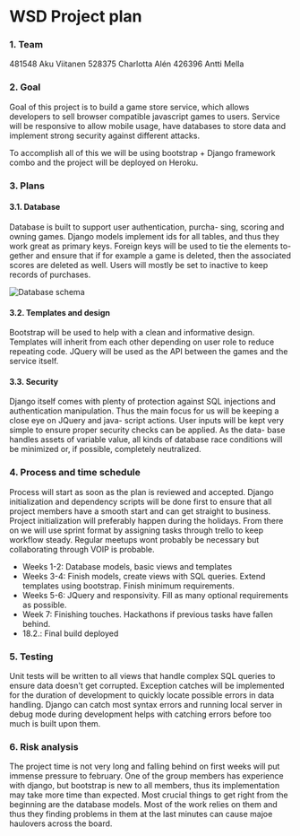 WSD Project plan
================

### 1. Team ###
481548 Aku Viitanen 
528375 Charlotta Alén 
426396 Antti Mella 

### 2. Goal ###
Goal of this project is to build a game store service, 
which allows developers to sell browser compatible 
javascript games to users. Service will be responsive 
to allow mobile usage, have databases to store data 
and implement strong security against different attacks.

To accomplish all of this we will be using bootstrap + 
Django framework combo and the project will be deployed 
on Heroku.

### 3. Plans ###

#### 3.1. Database ####
Database is built to support user authentication, purcha- 
sing, scoring and owning games. Django models implement 
ids for all tables, and thus they work great as primary 
keys. Foreign keys will be used to tie the elements to- 
gether and ensure that if for example a game is deleted, 
then the associated scores are deleted as well. Users 
will mostly be set to inactive to keep records of purchases.

![Database schema](https://git.niksula.hut.fi/viitana3/wsd2016-project/raw/master/doc/wsd.png "Database schema")

#### 3.2. Templates and design ####
Bootstrap will be used to help with a clean and informative 
design. Templates will inherit from each other depending 
on user role to reduce repeating code. JQuery will be used 
as the API between the games and the service itself.

#### 3.3. Security ####
Django itself comes with plenty of protection against SQL 
injections and authentication manipulation. Thus the main 
focus for us will be keeping a close eye on JQuery and java- 
script actions. User inputs will be kept very simple to 
ensure proper security checks can be applied. As the data- 
base handles assets of variable value, all kinds of database 
race conditions will be minimized or, if possible, completely 
neutralized.

### 4. Process and time schedule ###
Process will start as soon as the plan is reviewed and 
accepted. Django initialization and dependency scripts 
will be done first to ensure that all project members have 
a smooth start and can get straight to business. Project 
initialization will preferably happen during the holidays. 
From there on we will use sprint format by assigning tasks 
through trello to keep workflow steady. Regular meetups 
wont probably be necessary but collaborating through VOIP 
is probable.

* Weeks 1-2: Database models, basic views and templates 
* Weeks 3-4: Finish models, create views with SQL queries. Extend templates using bootstrap. Finish minimum requirements. 
* Weeks 5-6: JQuery and responsivity. Fill as many optional requirements as possible. 
* Week 7: Finishing touches. Hackathons if previous tasks have fallen behind. 
* 18.2.: Final build deployed


### 5. Testing ###
Unit tests will be written to all views that handle 
complex SQL queries to ensure data doesn't get corrupted. 
Exception catches will be implemented for the duration of 
development to quickly locate possible errors in data 
handling. Django can catch most syntax errors and running 
local server in debug mode during development helps with 
catching errors before too much is built upon them.

### 6. Risk analysis ###
The project time is not very long and falling behind on 
first weeks will put immense pressure to february. One 
of the group members has experience with django, but 
bootstrap is new to all members, thus its implementation 
may take more time than expected. Most crucial things to 
get right from the beginning are the database models. Most 
of the work relies on them and thus they finding problems 
in them at the last minutes can cause majoe haulovers 
across the board.

